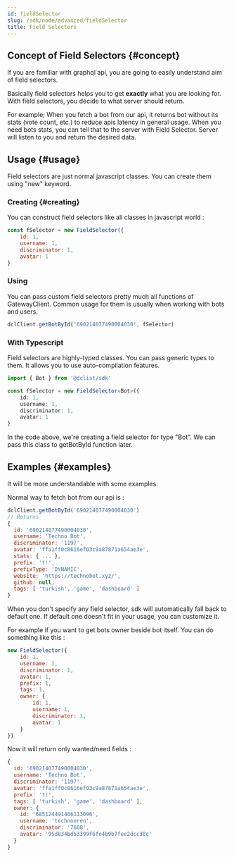```yaml
---
id: fieldSelector
slug: /sdk/node/advanced/fieldSelector
title: Field Selectors
---
```


## Concept of Field Selectors {#concept}

If you are familiar with graphql api, you are going to easily understand aim of field selectors.

Basically field selectors helps you to get **exactly** what you are looking for. With field selectors, you decide to what server should return.

For example; When you fetch a bot from our api, it returns bot without its stats (vote count, etc.) to reduce apis latency in general usage. When you need bots stats, you can tell that to the server with Field Selector. Server will listen to you and return the desired data.

## Usage {#usage}

Field selectors are just normal javascript classes. You can create them using "new" keyword.

### Creating {#creating}

You can construct field selectors like all classes in javascript world :

```js
const fSelector = new FieldSelector({
    id: 1,
    username: 1,
    discriminator: 1,
    avatar: 1
}
```

### Using

You can pass custom field selectors pretty much all functions of GatewayClient. Common usage for them is usually when working with bots and users.

```js
dclClient.getBotById('690214077490004030', fSelector)
```

### With Typescript

Field selectors are highly-typed classes. You can pass generic types to them. It allows you to use auto-compilation features.

```ts
import { Bot } from '@dclist/sdk'

const fSelector = new FieldSelector<Bot>({
    id: 1,
    username: 1,
    discriminator: 1,
    avatar: 1
}
```

In the code above, we're creating a field selector for type "Bot". We can pass this class to getBotById function later.

## Examples {#examples}

It will be more understandable with some examples.

Normal way to fetch bot from our api is :

```js
dclClient.getBotById('690214077490004030')
// Returns
{
  id: '690214077490004030',
  username: 'Techno Bot',
  discriminator: '1197',
  avatar: 'ffa1ff0c8616ef03c9a87871a654ae3e',
  stats: { ... },
  prefix: 't!',
  prefixType: 'DYNAMIC',
  website: 'https://technobot.xyz/',
  github: null,
  tags: [ 'turkish', 'game', 'dashboard' ]
}
```

When you don't specify any field selector, sdk will automatically fall back to default one. If default one doesn't fit in your usage, you can customize it.

For example if you want to get bots owner beside bot itself. You can do something like this :

```js {8-13}
new FieldSelector({
    id: 1,
    username: 1,
    discriminator: 1,
    avatar: 1,
    prefix: 1,
    tags: 1,
    owner: {
        id: 1,
        username: 1,
        discriminator: 1,
        avatar: 1
    }
})
```

Now it will return only wanted/need fields :
```js
{
  id: '690214077490004030',
  username: 'Techno Bot',
  discriminator: '1197',
  avatar: 'ffa1ff0c8616ef03c9a87871a654ae3e',
  prefix: 't!',
  tags: [ 'turkish', 'game', 'dashboard' ],
  owner: {
    id: '685124491466113096',
    username: 'technoeren',
    discriminator: '7608',
    avatar: '95d834bd53399f6fe4b9b7fee2dcc38c'
  }
}
```
